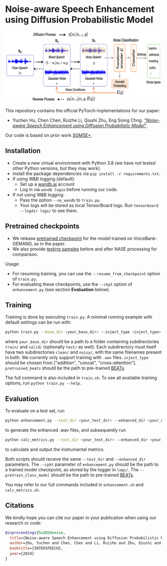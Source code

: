 # Noise-aware Speech Enhancement using Diffusion Probabilistic Model

<p align="center">  <img src="https://github.com/YUCHEN005/NASE/blob/master/nase.png" height ="230"> </p>

This repository contains the official PyTorch implementations for our paper:

- Yuchen Hu, Chen Chen, Ruizhe Li, Qiushi Zhu, Eng Siong Chng. [*"Noise-aware Speech Enhancement using Diffusion Probabilistic Model"*](https://arxiv.org/abs/2307.08029).

Our code is based on prior work [SGMSE+](https://github.com/sp-uhh/sgmse).


## Installation

- Create a new virtual environment with Python 3.8 (we have not tested other Python versions, but they may work).
- Install the package dependencies via `pip install -r requirements.txt`.
- If using W&B logging (default):
    - Set up a [wandb.ai](https://wandb.ai/) account
    - Log in via `wandb login` before running our code.
- If not using W&B logging:
    - Pass the option `--no_wandb` to `train.py`.
    - Your logs will be stored as local TensorBoard logs. Run `tensorboard --logdir logs/` to see them.


## Pretrained checkpoints

- We release [pretrained checkpoint](https://drive.google.com/drive/folders/1q25IOSR5Xd-5Kv13PfOhVJvMhgssTJPh?usp=sharing) for the model trained on VoiceBank-DEMAND, as in the paper.
- We also provide [testing samples](https://drive.google.com/drive/folders/18wCBq2I_W2sTdQL1OkBHU0KnLqLDHFjd?usp=sharing) before and after NASE processing for comparison.

Usage:
- For resuming training, you can use the `--resume_from_checkpoint` option of `train.py`.
- For evaluating these checkpoints, use the `--ckpt` option of `enhancement.py` (see section **Evaluation** below).


## Training

Training is done by executing `train.py`. A minimal running example with default settings can be run with:

```bash
python train.py --base_dir <your_base_dir> --inject_type <inject_type> --pretrain_class_model <pretrained_beats>
```

where `your_base_dir` should be a path to a folder containing subdirectories `train/` and `valid/` (optionally `test/` as well). Each subdirectory must itself have two subdirectories `clean/` and `noisy/`, with the same filenames present in both. We currently only support training with `.wav` files.
`inject_type` should be chosen from ["addition", "concat", "cross-attention"].
`pretrained_beats` should be the path to pre-trained [BEATs](https://valle.blob.core.windows.net/share/BEATs/BEATs_iter3_plus_AS2M.pt?sv=2020-08-04&st=2023-03-01T07%3A51%3A05Z&se=2033-03-02T07%3A51%3A00Z&sr=c&sp=rl&sig=QJXmSJG9DbMKf48UDIU1MfzIro8HQOf3sqlNXiflY1I%3D).

The full command is also included in `train.sh`.
To see all available training options, run `python train.py --help`.


## Evaluation

To evaluate on a test set, run
```bash
python enhancement.py --test_dir <your_test_dir> --enhanced_dir <your_enhanced_dir> --ckpt <path_to_model_checkpoint> --pretrain_class_model <pretrained_beats>
```

to generate the enhanced .wav files, and subsequently run

```bash
python calc_metrics.py --test_dir <your_test_dir> --enhanced_dir <your_enhanced_dir>
```

to calculate and output the instrumental metrics.

Both scripts should receive the same `--test_dir` and `--enhanced_dir` parameters. 
The `--cpkt` parameter of `enhancement.py` should be the path to a trained model checkpoint, as stored by the logger in `logs/`.
The `--pretrain_class_model` should be the path to pre-trained [BEATs](https://valle.blob.core.windows.net/share/BEATs/BEATs_iter3_plus_AS2M.pt?sv=2020-08-04&st=2023-03-01T07%3A51%3A05Z&se=2033-03-02T07%3A51%3A00Z&sr=c&sp=rl&sig=QJXmSJG9DbMKf48UDIU1MfzIro8HQOf3sqlNXiflY1I%3D).

You may refer to our full commands included in `enhancement.sh` and `calc_metrics.sh`. 

## Citations

We kindly hope you can cite our paper in your publication when using our research or code:
```bib
@inproceedings{hu2024noise,
  title={Noise-aware Speech Enhancement using Diffusion Probabilistic Model}, 
  author={Hu, Yuchen and Chen, Chen and Li, Ruizhe and Zhu, Qiushi and Chng, Eng Siong},
  booktitle={INTERSPEECH},
  year={2024}
}
```

